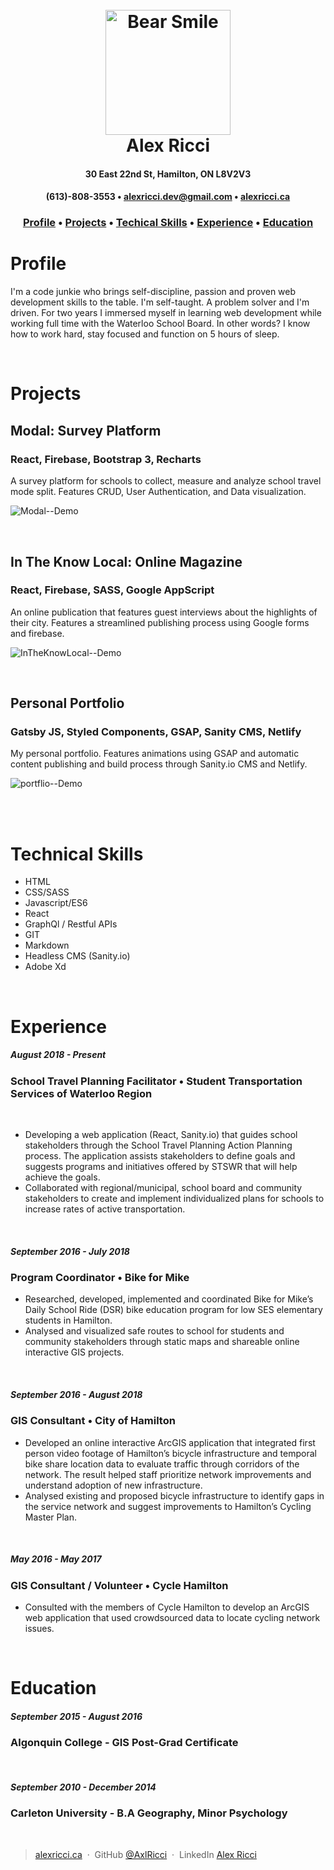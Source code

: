 <h1 align="center">
  <br>
  <img src="https://raw.githubusercontent.com/Remix-Design/RemixIcon/943f2e7c45ad81ff95bf444ed4c4ada90a46de5a/icons/User/bear-smile-line.svg" alt="Bear Smile" width="200">
  <br>
  Alex Ricci
  <br>
</h1>

<h4 align="center">30 East 22nd St, Hamilton, ON L8V2V3</h4>
<h4 align="center">
  (613)-808-3553 •
  <a href="mailto:alexricci.dev@gmail.com">alexricci.dev@gmail.com</a> •
  <a href="https://alexricci.ca">alexricci.ca</a>
</h4>

<h3 align="center">
  <a href="#profile">Profile</a> •
  <a href="#projects">Projects</a> •
  <a href="#technical-skills">Techical Skills</a> •
  <a href="#experience">Experience</a> •
  <a href="#education">Education</a>
</h3>

# Profile
I'm a code junkie who brings self-discipline, passion and proven web development skills to the table. I'm self-taught. A problem solver and I'm driven. For two years I immersed myself in learning web development while working full time with the Waterloo School Board. In other words? I know how to work hard, stay focused and function on 5 hours of sleep.

<br>

# Projects
## Modal: Survey Platform
### React, Firebase, Bootstrap 3, Recharts
A survey platform for schools to collect, measure and analyze school travel mode split. Features CRUD, User Authentication, and Data visualization.
<br>

![Modal--Demo](https://media.giphy.com/media/p3kQTVciQHJd7B53zG/giphy.gif)

<br>

## In The Know Local: Online Magazine
### React, Firebase, SASS, Google AppScript
An online publication that features guest interviews about the highlights of their city. Features a streamlined publishing process using Google forms and firebase.
<br>

![InTheKnowLocal--Demo](https://media.giphy.com/media/UARN7I7odkdVhbqWmf/giphy.gif)

<br>

## Personal Portfolio
### Gatsby JS, Styled Components, GSAP, Sanity CMS, Netlify
My personal portfolio. Features animations using GSAP and automatic content publishing and build process through Sanity.io CMS and Netlify.
<br>

![portflio--Demo](https://media.giphy.com/media/ZN4rKgqEjNkWtgcmYN/giphy.gif)

<br>
<br>

# Technical Skills
- HTML
- CSS/SASS
- Javascript/ES6
- React
- GraphQl / Restful APIs
- GIT
- Markdown
- Headless CMS (Sanity.io)
- Adobe Xd
  
<br>

# Experience

##### August 2018 - Present 
### **School Travel Planning Facilitator** • Student Transportation Services of Waterloo Region
<br>

* Developing a web application (React, Sanity.io) that guides school stakeholders through the School Travel Planning Action Planning process. The application assists stakeholders to define goals and suggests programs and initiatives offered by STSWR that will help achieve the goals.
* Collaborated with regional/municipal, school board and community stakeholders to create and implement individualized plans for schools to increase rates of active transportation.
<br>

##### September 2016 - July 2018
### **Program Coordinator**  • Bike for Mike
* Researched, developed, implemented and coordinated Bike for Mike’s Daily School Ride (DSR) bike education program for low SES elementary students in Hamilton.
* Analysed and visualized safe routes to school for students and community stakeholders through static maps and shareable online interactive GIS projects.
<br>

##### September 2016 - August 2018
### **GIS Consultant** • City of Hamilton 

* Developed an online interactive ArcGIS application that integrated first person video footage of Hamilton’s bicycle infrastructure and temporal bike share location data to evaluate traffic through corridors of the network. The result helped staff prioritize network improvements and understand adoption of new infrastructure.
* Analysed existing and proposed bicycle infrastructure to identify gaps in the service network and suggest improvements to Hamilton’s Cycling Master Plan.
<br>

##### May 2016 - May 2017
### **GIS Consultant / Volunteer** • Cycle Hamilton  
* Consulted with the members of Cycle Hamilton to develop an ArcGIS web application that used crowdsourced data to locate cycling network issues.
<br>

# Education
##### September 2015 - August 2016
### **Algonquin College** - GIS Post-Grad Certificate
<br>

##### September 2010 - December 2014
### **Carleton University** - B.A Geography, Minor Psychology

<br>

> [alexricci.ca](https://www.alexricci.ca) &nbsp;&middot;&nbsp;
> GitHub [@AxlRicci](https://github.com/axlricci) &nbsp;&middot;&nbsp;
> LinkedIn [Alex Ricci](https://www.linkedin.com/in/alex-ricci-b347b619b)